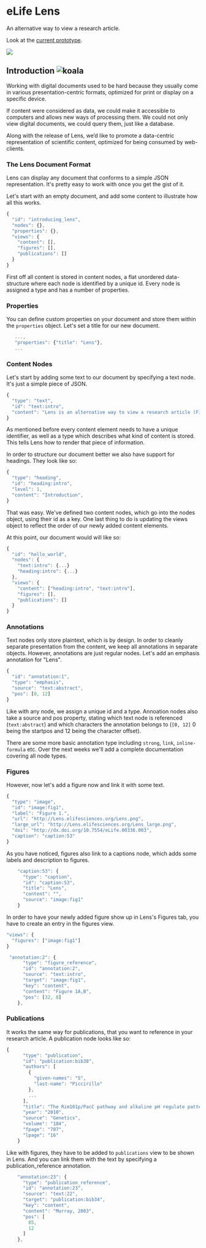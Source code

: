 # eLife Lens

An alternative way to view a research article.

Look at the [current prototype][cp].

![](https://dl.dropboxusercontent.com/u/606131/elife.png)

[cp]: http://elifesciences.github.com/articleviewer/

## Introduction ![koala](https://dl.dropboxusercontent.com/u/606131/koala.png "inline-dummy")

Working with digital documents used to be hard because they usually come in various presentation-centric formats, optimized for print or display on a specific device.

If content were considered as data, we could make it accessible to computers and allows new ways of processing them. We could not only view digital documents, we could query them, just like a database.

Along with the release of Lens, we’d like to promote a data-centric representation of scientific content, optimized for being consumed by web-clients. 

### The Lens Document Format

Lens can display any document that conforms to a simple JSON representation. It's pretty easy to work with once you get the gist of it.

Let's start with an empty document, and add some content to illustrate how all this works.

```js
{
  "id": "introducing_lens",
  "nodes": {},
  "properties": {},
  "views": {
    "content": [],
    "figures": [],
    "publications": []
  }
}
```

First off all content is stored in content nodes, a flat unordered data-structure where each node is identified by a unique id. Every node is assigned a type and has a number of properties.

### Properties

You can define custom properties on your document and store them within the `properties` object. Let's set a title for our new document.

```js
   ...,
   "properties": {"title": "Lens"},
   ...
```

### Content Nodes

Let's start by adding some text to our document by specifying a text node. It's just a simple piece of JSON.

```js
{
  "type": "text",
  "id": "text:intro",
  "content": "Lens is an alternative way to view a research article (Figure 1).",
}
```

As mentioned before every content element needs to have a unique identifier, as well as a type which describes what kind of content is stored. This tells Lens how to render that piece of information.

In order to structure our document better we also have support for headings. They look like so:

```js
{
  "type": "heading",
  "id": "heading:intro",
  "level": 1,
  "content": "Introduction",
}
```

That was easy. We've defined two content nodes, which go into the nodes object, using their id as a key. One last thing to do is updating the views object to reflect the order of our newly added content elements.

At this point, our document would will like so:

```js
{
  "id": "hello_world",
  "nodes": {
    "text:intro": {...}
    "heading:intro": {...}
  },
  "views": {
    "content": ["heading:intro", "text:intro"],
    "figures": [],
    "publications": []
  }
}
```

### Annotations

Text nodes only store plaintext, which is by design. In order to cleanly separate presentation from the content, we keep all annotations in separate objects. However, annotations are just regular nodes. Let's add an emphasis annotation for "Lens". 

```js
{
  "id": "annotation:1",
  "type": "emphasis",
  "source": "text:abstract",
  "pos": [0, 12]
}
```

Like with any node, we assign a unique id and a type. Annoation nodes also take a source and pos property, stating which text node is referenced (`text:abstract`) and which characters the annotation belongs to (`[0, 12]` 0 being the startpos and 12 being the character offset). 

There are some more basic annotation type including `strong`, `link`, `inline-formula` etc. Over the next weeks we'll add a complete documentation covering all node types.

### Figures

However, now let's add a figure now and link it with some text.

```js
{
  "type": "image",
  "id": "image:fig1",
  "label": "Figure 1.",
  "url": "http://Lens.elifesciences.org/Lens.png",
  "large_url": "http://Lens.elifesciences.org/Lens_large.png",
  "doi": "http://dx.doi.org/10.7554/eLife.00336.003",
  "caption": "caption:53"
}
```

As you have noticed, figures also link to a captions node, which adds some labels and description to figures.

```js
    "caption:53": {
      "type": "caption",
      "id": "caption:53",
      "title": "Lens",
      "content": "",
      "source": "image:fig1"
    }
```

In order to have your newly added figure show up in Lens's Figures tab, you have to create an entry in the figures view.

```js
"views": {
  "figures": ["image:fig1"]
}
```

```js
 "annotation:2": {
      "type": "figure_reference",
      "id": "annotation:2",
      "source": "text:intro",
      "target": "image:fig1",
      "key": "content",
      "content": "Figure 1A,B",
      "pos": [32, 8]
    },
```

### Publications

It works the same way for publications, that you want to reference in your research article. A publication node looks like so:

```js
{
      "type": "publication",
      "id": "publication:bib38",
      "authors": [
        {
          "given-names": "S",
          "last-name": "Piccirillo"
        },
        ...
      ],
      "title": "The Rim101p/PacC pathway and alkaline pH regulate pattern formation in yeast colonies",
      "year": "2010",
      "source": "Genetics",
      "volume": "184",
      "fpage": "707",
      "lpage": "16"
    }
```

Like with figures, they have to be added to `publications` view to be shown in Lens. And you can link them with the text by specifying a publication_reference annotation.

```js
    "annotation:23": {
      "type": "publication_reference",
      "id": "annotation:23",
      "source": "text:22",
      "target": "publication:bib34",
      "key": "content",
      "content": "Murray, 2003",
      "pos": [
        85,
        12
      ]
    },
```
